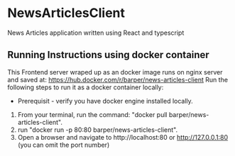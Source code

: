 # NewsArticlesClient
News Articles application written using React and typescript


## Running Instructions using docker container
This Frontend server wraped up as an docker image runs on nginx server and saved at: https://hub.docker.com/r/barper/news-articles-client
Run the following steps to run it as a docker container locally:
* Prerequisit - verify you have docker engine installed locally.

1. From your terminal, run the command: "docker pull barper/news-articles-client".
2. run "docker run -p 80:80 barper/news-articles-client".
3. Open a browser and navigate to http://localhost:80 or http://127.0.0.1:80 (you can omit the port number)
